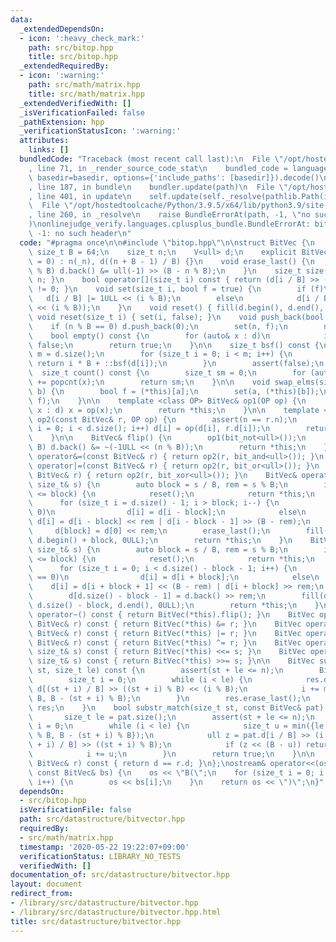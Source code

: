 ```yaml
---
data:
  _extendedDependsOn:
  - icon: ':heavy_check_mark:'
    path: src/bitop.hpp
    title: src/bitop.hpp
  _extendedRequiredBy:
  - icon: ':warning:'
    path: src/math/matrix.hpp
    title: src/math/matrix.hpp
  _extendedVerifiedWith: []
  _isVerificationFailed: false
  _pathExtension: hpp
  _verificationStatusIcon: ':warning:'
  attributes:
    links: []
  bundledCode: "Traceback (most recent call last):\n  File \"/opt/hostedtoolcache/Python/3.9.5/x64/lib/python3.9/site-packages/onlinejudge_verify/documentation/build.py\"\
    , line 71, in _render_source_code_stat\n    bundled_code = language.bundle(stat.path,\
    \ basedir=basedir, options={'include_paths': [basedir]}).decode()\n  File \"/opt/hostedtoolcache/Python/3.9.5/x64/lib/python3.9/site-packages/onlinejudge_verify/languages/cplusplus.py\"\
    , line 187, in bundle\n    bundler.update(path)\n  File \"/opt/hostedtoolcache/Python/3.9.5/x64/lib/python3.9/site-packages/onlinejudge_verify/languages/cplusplus_bundle.py\"\
    , line 401, in update\n    self.update(self._resolve(pathlib.Path(included), included_from=path))\n\
    \  File \"/opt/hostedtoolcache/Python/3.9.5/x64/lib/python3.9/site-packages/onlinejudge_verify/languages/cplusplus_bundle.py\"\
    , line 260, in _resolve\n    raise BundleErrorAt(path, -1, \"no such header\"\
    )\nonlinejudge_verify.languages.cplusplus_bundle.BundleErrorAt: bitop.hpp: line\
    \ -1: no such header\n"
  code: "#pragma once\n\n#include \"bitop.hpp\"\n\nstruct BitVec {\n    static constexpr\
    \ size_t B = 64;\n    size_t n;\n    V<ull> d;\n    explicit BitVec(size_t _n\
    \ = 0) : n(_n), d((n + B - 1) / B) {}\n    void erase_last() {\n        if (n\
    \ % B) d.back() &= ull(-1) >> (B - n % B);\n    }\n    size_t size() const { return\
    \ n; }\n    bool operator[](size_t i) const { return (d[i / B] >> (i % B) & 1)\
    \ != 0; }\n    void set(size_t i, bool f = true) {\n        if (f)\n         \
    \   d[i / B] |= 1ULL << (i % B);\n        else\n            d[i / B] &= ~(1ULL\
    \ << (i % B));\n    }\n    void reset() { fill(d.begin(), d.end(), 0); }\n   \
    \ void reset(size_t i) { set(i, false); }\n    void push_back(bool f) {\n    \
    \    if (n % B == 0) d.push_back(0);\n        set(n, f);\n        n++;\n    }\n\
    \    bool empty() const {\n        for (auto& x : d)\n            if (x) return\
    \ false;\n        return true;\n    }\n\n    size_t bsf() const {\n        auto\
    \ m = d.size();\n        for (size_t i = 0; i < m; i++) {\n            if (d[i])\
    \ return i * B + ::bsf(d[i]);\n        }\n        assert(false);\n    }\n\n  \
    \  size_t count() const {\n        size_t sm = 0;\n        for (auto x : d) sm\
    \ += popcnt(x);\n        return sm;\n    }\n\n    void swap_elms(size_t a, size_t\
    \ b) {\n        bool f = (*this)[a];\n        set(a, (*this)[b]);\n        set(b,\
    \ f);\n    }\n\n    template <class OP> BitVec& op1(OP op) {\n        for (auto&\
    \ x : d) x = op(x);\n        return *this;\n    }\n\n    template <class OP> BitVec&\
    \ op2(const BitVec& r, OP op) {\n        assert(n == r.n);\n        for (size_t\
    \ i = 0; i < d.size(); i++) d[i] = op(d[i], r.d[i]);\n        return *this;\n\
    \    }\n\n    BitVec& flip() {\n        op1(bit_not<ull>());\n        if (n %\
    \ B) d.back() &= ~(-1ULL << (n % B));\n        return *this;\n    }\n    BitVec&\
    \ operator&=(const BitVec& r) { return op2(r, bit_and<ull>()); }\n    BitVec&\
    \ operator|=(const BitVec& r) { return op2(r, bit_or<ull>()); }\n    BitVec& operator^=(const\
    \ BitVec& r) { return op2(r, bit_xor<ull>()); }\n    BitVec& operator<<=(const\
    \ size_t& s) {\n        auto block = s / B, rem = s % B;\n        if (d.size()\
    \ <= block) {\n            reset();\n            return *this;\n        }\n  \
    \      for (size_t i = d.size() - 1; i > block; i--) {\n            if (rem ==\
    \ 0)\n                d[i] = d[i - block];\n            else\n               \
    \ d[i] = d[i - block] << rem | d[i - block - 1] >> (B - rem);\n        }\n   \
    \     d[block] = d[0] << rem;\n        erase_last();\n        fill(d.begin(),\
    \ d.begin() + block, 0ULL);\n        return *this;\n    }\n    BitVec& operator>>=(const\
    \ size_t& s) {\n        auto block = s / B, rem = s % B;\n        if (d.size()\
    \ <= block) {\n            reset();\n            return *this;\n        }\n  \
    \      for (size_t i = 0; i < d.size() - block - 1; i++) {\n            if (rem\
    \ == 0)\n                d[i] = d[i + block];\n            else\n            \
    \    d[i] = d[i + block + 1] << (B - rem) | d[i + block] >> rem;\n        }\n\
    \        d[d.size() - block - 1] = d.back() >> rem;\n        fill(d.begin() +\
    \ d.size() - block, d.end(), 0ULL);\n        return *this;\n    }\n    BitVec&\
    \ operator~() const { return BitVec(*this).flip(); }\n    BitVec operator&(const\
    \ BitVec& r) const { return BitVec(*this) &= r; }\n    BitVec operator|(const\
    \ BitVec& r) const { return BitVec(*this) |= r; }\n    BitVec operator^(const\
    \ BitVec& r) const { return BitVec(*this) ^= r; }\n    BitVec operator<<(const\
    \ size_t& s) const { return BitVec(*this) <<= s; }\n    BitVec operator>>(const\
    \ size_t& s) const { return BitVec(*this) >>= s; }\n\n    BitVec substr(size_t\
    \ st, size_t le) const {\n        assert(st + le <= n);\n        BitVec res(le);\n\
    \        size_t i = 0;\n        while (i < le) {\n            res.d[i / B] |=\
    \ d[(st + i) / B] >> ((st + i) % B) << (i % B);\n            i += min(B - i %\
    \ B, B - (st + i) % B);\n        }\n        res.erase_last();\n        return\
    \ res;\n    }\n    bool substr_match(size_t st, const BitVec& pat) const {\n \
    \       size_t le = pat.size();\n        assert(st + le <= n);\n        size_t\
    \ i = 0;\n        while (i < le) {\n            size_t u = min({le - i, B - i\
    \ % B, B - (st + i) % B});\n            ull z = pat.d[i / B] >> (i % B) ^ d[(st\
    \ + i) / B] >> ((st + i) % B);\n            if (z << (B - u)) return false;\n\
    \            i += u;\n        }\n        return true;\n    }\n\n    bool operator==(const\
    \ BitVec& r) const { return d == r.d; }\n};\nostream& operator<<(ostream& os,\
    \ const BitVec& bs) {\n    os << \"B(\";\n    for (size_t i = 0; i < bs.size();\
    \ i++) {\n        os << bs[i];\n    }\n    return os << \")\";\n}"
  dependsOn:
  - src/bitop.hpp
  isVerificationFile: false
  path: src/datastructure/bitvector.hpp
  requiredBy:
  - src/math/matrix.hpp
  timestamp: '2020-05-22 19:22:07+09:00'
  verificationStatus: LIBRARY_NO_TESTS
  verifiedWith: []
documentation_of: src/datastructure/bitvector.hpp
layout: document
redirect_from:
- /library/src/datastructure/bitvector.hpp
- /library/src/datastructure/bitvector.hpp.html
title: src/datastructure/bitvector.hpp
---
```

